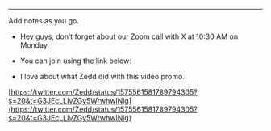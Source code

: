---

Add notes as you go.

  

- Hey guys, don’t forget about our Zoom call with X at 10:30 AM on Monday.
- You can join using the link below:

  

- I love about what Zedd did with this video promo.

  

[https://twitter.com/Zedd/status/1575561581789794305?s=20&t=G3JEcLLIvZGy5WrwhwlNlg](https://twitter.com/Zedd/status/1575561581789794305?s=20&t=G3JEcLLIvZGy5WrwhwlNlg)